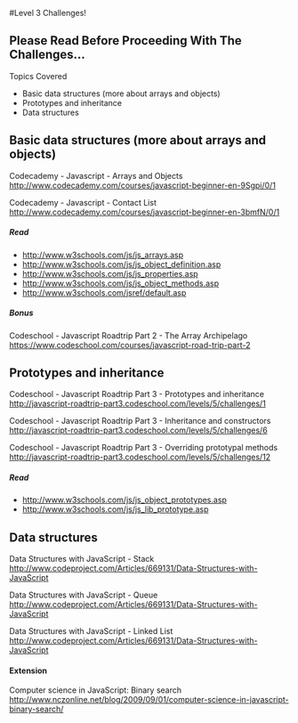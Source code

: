 #Level 3 Challenges!

## Please Read Before Proceeding With The Challenges...

Topics Covered

- Basic data structures (more about arrays and objects)
- Prototypes and inheritance
- Data structures

## Basic data structures (more about arrays and objects)

Codecademy - Javascript - Arrays and Objects
<http://www.codecademy.com/courses/javascript-beginner-en-9Sgpi/0/1>

Codecademy - Javascript - Contact List
<http://www.codecademy.com/courses/javascript-beginner-en-3bmfN/0/1>

##### Read
- <http://www.w3schools.com/js/js_arrays.asp>
- <http://www.w3schools.com/js/js_object_definition.asp>
- <http://www.w3schools.com/js/js_properties.asp>
- <http://www.w3schools.com/js/js_object_methods.asp>
- <http://www.w3schools.com/jsref/default.asp>

##### Bonus

Codeschool - Javascript Roadtrip Part 2 - The Array Archipelago
<https://www.codeschool.com/courses/javascript-road-trip-part-2>

## Prototypes and inheritance

Codeschool - Javascript Roadtrip Part 3 - Prototypes and inheritance
<http://javascript-roadtrip-part3.codeschool.com/levels/5/challenges/1>

Codeschool - Javascript Roadtrip Part 3 - Inheritance and constructors
<http://javascript-roadtrip-part3.codeschool.com/levels/5/challenges/6>

Codeschool - Javascript Roadtrip Part 3 - Overriding prototypal methods
<http://javascript-roadtrip-part3.codeschool.com/levels/5/challenges/12>

##### Read
- <http://www.w3schools.com/js/js_object_prototypes.asp>
- <http://www.w3schools.com/js/js_lib_prototype.asp>

## Data structures

Data Structures with JavaScript - Stack
<http://www.codeproject.com/Articles/669131/Data-Structures-with-JavaScript>

Data Structures with JavaScript - Queue
<http://www.codeproject.com/Articles/669131/Data-Structures-with-JavaScript>

Data Structures with JavaScript - Linked List
<http://www.codeproject.com/Articles/669131/Data-Structures-with-JavaScript>

#### Extension

Computer science in JavaScript: Binary search
<http://www.nczonline.net/blog/2009/09/01/computer-science-in-javascript-binary-search/>
